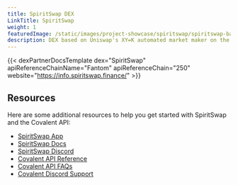 ```yaml
---
title: SpiritSwap DEX
LinkTitle: SpiritSwap
weight: 1
featuredImage: /static/images/project-showcase/spiritswap/spiritswap-banner.png
description: DEX based on Uniswap's XY=K automated market maker on the Fantom network.
---
```


{{< dexPartnerDocsTemplate dex="SpiritSwap" apiReferenceChainName="Fantom" apiReferenceChain="250" website="https://info.spiritswap.finance/" >}}

## Resources
Here are some additional resources to help you get started with SpiritSwap and the Covalent API:
- [SpiritSwap App](https://app.spiritswap.finance?utm_source=covalent&utm_medium=partner-docs)
- [SpiritSwap Docs](https://docs.spiritswap.finance?utm_source=covalent&utm_medium=partner-docs)
- [SpiritSwap Discord](https://discord.com/invite/uYNsSCKcfT?utm_source=covalent&utm_medium=partner-docs)
- [Covalent API Reference](https://covalenthq.com/docs/api/?utm_source=spiritswap&utm_medium=partner-docs)
- [Covalent API FAQs](https://www.covalenthq.com/docs/developer/faq/?utm_source=spiritswap&utm_medium=partner-docs)
- [Covalent Discord Support](https://www.covalenthq.com/discord/?utm_source=spiritswap&utm_medium=partner-docs)

<!-- ![SpiritSwap banner](/static/images/project-showcase/spiritswap/spiritswap-banner.png)
&nbsp;
# SpiritSwap
SpiritSwap is a decentralized exchange (DEX) on the Fantom Opera Chain. SpiritSwap's design is based on the Uniswap constant-product automated market maker (AMM). In an AMM, liquidity providers simply deposit a pair of tokens and an algorithm automatically makes markets for the token pair. Traders can easily swap between tokens in the AMM and get guaranteed rates for the swaps. Each swap on SpiritSwap incurs a fee, which gets distributed to liquidity providers as their payment for work.

![SpiritSwap App](/static/images/project-showcase/spiritswap/spiritswap-app.png)

&nbsp;
# Analytics powered by Covalent
Parts of SpiritSwap's analytics page are powered by the `XY=K` suite of Covalent API endpoints.

The Covalent API is RESTful and offers the following out-of-the-box for *SpiritSwap*:

| **Covalent API** |         |
| ----------- | ----------- |
| **Response formats** | JSON and CSV |
| **Real time response** | 2 blocks |
| **Batch response** | 30 minutes |
| **Base URL** | https://api.covalenthq.com/v1|
| **Networks & `chain_id`** | Fantom - `250` |
| **Key Endpoints** | - [Get SpiritSwap pools](https://www.covalenthq.com/docs/api/#/0/Get%20XY=K%20pools/USD/250) <br> - [Get SpiritSwap network exchange tokens](https://www.covalenthq.com/docs/api/#/0/Get%20XY=K%20network%20exchange%20tokens/USD/250) <br> - [Get SpiritSwap transactions for exchange](https://www.covalenthq.com/docs/api/#/0/Get%20XY=K%20transactions%20for%20exchange/USD/250) <br> - [Get SpiritSwap ecosystem chart data](https://www.covalenthq.com/docs/api/#/0/Get%20XY=K%20ecosystem%20chart%20data/USD/250)


## Details
Here is a breakdown of the the specific API endpoints that are used, or can be used, to build the SpiritSwap analytics page:

![SpiritSwap analytics](/static/images/project-showcase/spiritswap/spiritswap-analytics.png)

| Marker | Endpoint | Data |
| -------| ---------|------|
| 1 | [`/250/address/:address/transactions_v2`](https://www.covalenthq.com/docs/api/#/0/Get%20transactions%20for%20address/USD/250) | Timeseries TVL based on decoded `Deposit` and `Withdraw` events |
| 2 | [`/250/xy=k/spiritswap/pools/address/:address`](https://www.covalenthq.com/docs/api/#/0/Get%20XY=K%20pools%20by%20address/USD/250) | 24h volume as a timeseries chart |
| 3 | [`/250/xy=k/spiritswap/tokens`](https://www.covalenthq.com/docs/api/#/0/Get%20XY=K%20network%20exchange%20tokens/USD/250) | Top 50 tokens by price, volume, liquidity |
| 4 | [`/250/xy=k/spiritswap/pools`](https://www.covalenthq.com/docs/api/#/0/Get%20XY=K%20pools/USD/250) | Top 50 pools by price, volume, liquidity |


## Try it Live

<div>
    {{< open-api
      endpoint="Get XY=K pools"
      link="https://www.covalenthq.com/docs/api/#/0/Get%20XY=K%20pools/USD/250"
  >}}
</div>

## Code Template
[![DEX Code Template](/static/images/project-showcase/spiritswap/dex-dashboard-spiritswap.png)](https://github.com/covalenthq/dex-dashboard-template)

Template repo: https://github.com/covalenthq/dex-dashboard-template

This code template is a showcase of the `XY=K` suite of Covalent API endpoints powering DEX dashboards such as SpiritSwap. The code is open source and forkable for anyone to customize it. -->

